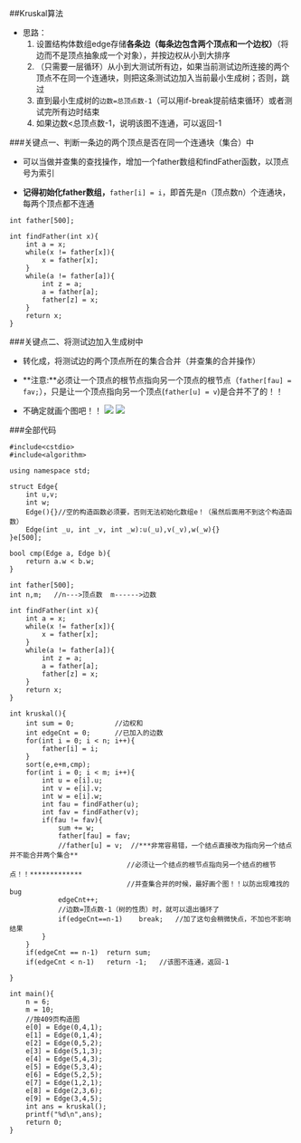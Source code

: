##Kruskal算法

* 思路：
  1. 设置结构体数组edge存储**各条边（每条边包含两个顶点和一个边权）**（将边而不是顶点抽象成一个对象），并按边权从小到大排序
  2. （只需要一层循环）从小到大测试所有边，如果当前测试边所连接的两个顶点不在同一个连通块，则把这条测试边加入当前最小生成树；否则，跳过
  3. 直到最小生成树的`边数=总顶点数-1`（可以用if-break提前结束循环）或者测试完所有边时结束
  4. 如果边数<总顶点数-1，说明该图不连通，可以返回-1


###关键点一、判断一条边的两个顶点是否在同一个连通块（集合）中

* 可以当做并查集的查找操作，增加一个father数组和findFather函数，以顶点号为索引

* **记得初始化father数组，**`father[i] = i`，即首先是n（顶点数n）个连通块，每两个顶点都不连通

```
int father[500];

int findFather(int x){
	int a = x;
	while(x != father[x]){
		x = father[x];
	}
	while(a != father[a]){
		int z = a;
		a = father[a];
		father[z] = x; 
	} 
	return x;
}
```

###关键点二、将测试边加入生成树中

* 转化成，将测试边的两个顶点所在的集合合并（并查集的合并操作）

* **注意:**必须让一个顶点的根节点指向另一个顶点的根节点（`father[fau] = fav;`），只是让一个顶点指向另一个顶点(`father[u] = v`)是合并不了的！！

* 不确定就画个图吧！！
![](http://i.imgur.com/oGcLHix.png)
![](http://i.imgur.com/YtwMFvN.png)

###全部代码

```
#include<cstdio>
#include<algorithm>

using namespace std;

struct Edge{
	int u,v;
	int w;
	Edge(){}//空的构造函数必须要，否则无法初始化数组e！（虽然后面用不到这个构造函数） 
	Edge(int _u, int _v, int _w):u(_u),v(_v),w(_w){}
}e[500];

bool cmp(Edge a, Edge b){
	return a.w < b.w;
}

int father[500];
int n,m;   //n--->顶点数  m------>边数 

int findFather(int x){
	int a = x;
	while(x != father[x]){
		x = father[x];
	}
	while(a != father[a]){
		int z = a;
		a = father[a];
		father[z] = x; 
	} 
	return x;
}

int kruskal(){
	int sum = 0;          //边权和 
	int edgeCnt = 0;      //已加入的边数 
	for(int i = 0; i < n; i++){
		father[i] = i;
	}
	sort(e,e+m,cmp);
	for(int i = 0; i < m; i++){
		int u = e[i].u;
		int v = e[i].v;
		int w = e[i].w;
		int fau = findFather(u);
		int fav = findFather(v);
		if(fau != fav){
			sum += w;
			father[fau] = fav;
			//father[u] = v;  //***非常容易错，一个结点直接改为指向另一个结点并不能合并两个集合**
			                 //必须让一个结点的根节点指向另一个结点的根节点！！************* 
			                 //并查集合并的时候，最好画个图！！以防出现难找的bug 
			edgeCnt++;
			//边数=顶点数-1（树的性质）时，就可以退出循环了 
			if(edgeCnt==n-1)	break;   //加了这句会稍微快点，不加也不影响结果 
		}
	}
	if(edgeCnt == n-1)	return sum;
	if(edgeCnt < n-1)   return -1;   //该图不连通，返回-1 
	
}

int main(){
	n = 6;
	m = 10;
	//按409页构造图 
	e[0] = Edge(0,4,1);
	e[1] = Edge(0,1,4);
	e[2] = Edge(0,5,2);
	e[3] = Edge(5,1,3);
	e[4] = Edge(5,4,3);
	e[5] = Edge(5,3,4);
	e[6] = Edge(5,2,5);
	e[7] = Edge(1,2,1);
	e[8] = Edge(2,3,6);
	e[9] = Edge(3,4,5);
	int ans = kruskal();
	printf("%d\n",ans);
	return 0;
}
```